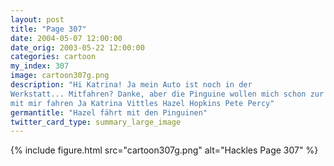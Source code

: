 ```yaml
---
layout: post
title: "Page 307"
date: 2004-05-07 12:00:00
date_orig: 2003-05-22 12:00:00
categories: cartoon
my_index: 307
image: cartoon307g.png
description: "Hi Katrina! Ja mein Auto ist noch in der 
Werkstatt... Mitfahren? Danke, aber die Pinguine wollen mich schon zur Arbeit mitholen Nein, ich bin noch nie mit denen gefahren.Wieso fragst du ...könnt ihr v...vielleicht die K...kühlung a...ausmachen Na...willst du morgen
mit mir fahren Ja Katrina Vittles Hazel Hopkins Pete Percy"
germantitle: "Hazel fährt mit den Pinguinen"
twitter_card_type: summary_large_image
---
```


{% include figure.html src="cartoon307g.png" alt="Hackles Page 307"  %}
